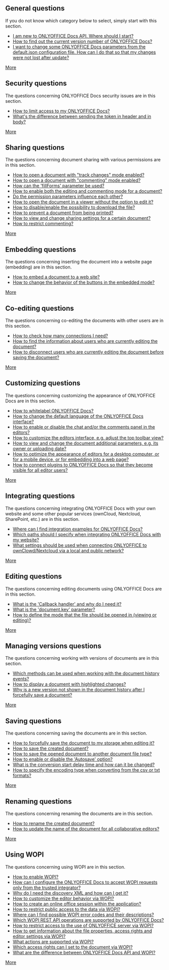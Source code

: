 ## General questions

If you do not know which category below to select, simply start with this section.

- [I am new to ONLYOFFICE Docs API. Where should I start?](General.md#i-am-new-to-onlyoffice-docs-api-where-should-i-start)
- [How to find out the current version number of ONLYOFFICE Docs?](General.md#how-to-find-out-the-current-version-number-of-onlyoffice-docs)
- [I want to change some ONLYOFFICE Docs parameters from the default.json configuration file. How can I do that so that my changes were not lost after update?](General.md#i-want-to-change-some-onlyoffice-docs-parameters-from-the-defaultjson-configuration-file-how-can-i-do-that-so-that-my-changes-were-not-lost-after-update)

[More](General.md)

## Security questions

The questions concerning ONLYOFFICE Docs security issues are in this section.

- [How to limit access to my ONLYOFFICE Docs?](Security.md#how-to-limit-access-to-my-document-server)
- [What's the difference between sending the token in header and in body?](Security.md#whats-the-difference-between-sending-the-token-in-header-and-in-body)

[More](Security.md)

## Sharing questions

The questions concerning document sharing with various permissions are in this section.

- [How to open a document with "track changes" mode enabled?](Sharing.md#how-to-open-a-document-with-track-changes-mode-enabled)
- [How to open a document with "commenting" mode enabled?](Sharing.md#how-to-open-a-document-with-commenting-mode-enabled)
- [How can the 'fillForms' parameter be used?](Sharing.md#how-can-the-fillforms-parameter-be-used)
- [How to enable both the editing and commenting mode for a document?](Sharing.md#how-to-enable-both-the-editing-and-commenting-mode-for-a-document)
- [Do the permission parameters influence each other?](Sharing.md#do-the-permission-parameters-influence-each-other)
- [How to open the document in a viewer without the option to edit it?](Sharing.md#how-to-open-the-document-in-a-viewer-without-the-option-to-edit-it)
- [How to disable/enable the possibility to download the file?](Sharing.md#how-to-disableenable-the-possibility-to-download-the-file)
- [How to prevent a document from being printed?](Sharing.md#how-to-prevent-a-document-from-being-printed)
- [How to view and change sharing settings for a certain document?](Sharing.md#how-to-view-and-change-sharing-settings-for-a-certain-document)
- [How to restrict commenting?](Sharing.md#how-to-restrict-commenting)

[More](Sharing.md)

## Embedding questions

The questions concerning inserting the document into a website page (embedding) are in this section.

- [How to embed a document to a web site?](Embedding.md#how-to-embed-a-document-to-a-web-site)
- [How to change the behavior of the buttons in the embedded mode?](Embedding.md#how-to-change-the-behavior-of-the-buttons-in-the-embedded-mode)

[More](Embedding.md)

## Co-editing questions

The questions concerning co-editing the documents with other users are in this section.

- [How to check how many connections I need?](Co-editing.md#how-to-check-how-many-connections-i-need)
- [How to find the information about users who are currently editing the document?](Co-editing.md#how-to-find-the-information-about-users-who-are-currently-editing-the-document)
- [How to disconnect users who are currently editing the document before saving the document?](Co-editing.md#how-to-disconnect-users-who-are-currently-editing-the-document-before-saving-the-document)

[More](Co-editing.md)

## Customizing questions

The questions concerning customizing the appearance of ONLYOFFICE Docs are in this section.

- [How to whitelabel ONLYOFFICE Docs?](customizing.md#how-to-whitelabel-onlyoffice-docs)
- [How to change the default language of the ONLYOFFICE Docs interface?](customizing.md#how-to-change-the-default-language-of-the-onlyoffice-docs-interface)
- [How to enable or disable the chat and/or the comments panel in the editors?](customizing.md#how-to-enable-or-disable-the-chat-andor-the-comments-panel-in-the-editors)
- [How to customize the editors interface, e.g. adjust the top toolbar view?](customizing.md#how-to-customize-the-editors-interface-eg-adjust-the-top-toolbar-view)
- [How to view and change the document additional parameters, e.g. its owner or uploading date?](customizing.md#how-to-view-and-change-the-document-additional-parameters-eg-its-owner-or-uploading-date)
- [How to optimize the appearance of editors for a desktop computer, or for a mobile device, or for embedding into a web page?](customizing.md#how-to-optimize-the-appearance-of-editors-for-a-desktop-computer-or-for-a-mobile-device-or-for-embedding-into-a-web-page)
- [How to connect plugins to ONLYOFFICE Docs so that they become visible for all editor users?](customizing.md#how-to-connect-plugins-to-onlyoffice-docs-so-that-they-become-visible-for-all-editor-users)

[More](customizing.md)

## Integrating questions

The questions concerning integrating ONLYOFFICE Docs with your own website and some other popular services (ownCloud, Nextcloud, SharePoint, etc.) are in this section.

- [Where can I find integration examples for ONLYOFFICE Docs?](integrating.md#where-can-i-find-integration-examples-for-onlyoffice-docs)
- [Which paths should I specify when integrating ONLYOFFICE Docs with my website?](integrating.md#which-paths-should-i-specify-when-integrating-onlyoffice-docs-with-my-website)
- [What settings should be used when connecting ONLYOFFICE to ownClowd/Nextcloud via a local and public network?](integrating.md#what-settings-should-be-used-when-connecting-onlyoffice-to-ownclowdnextcloud-via-a-local-and-public-network)

[More](integrating.md)

## Editing questions

The questions concerning editing documents using ONLYOFFICE Docs are in this section.

- [What is the 'Callback handler' and why do I need it?](editing.md#what-is-the-callback-handler-and-why-do-i-need-it)
- [What is the 'document.key' parameter?](editing.md#what-is-the-documentkey-parameter)
- [How to define the mode that the file should be opened in (viewing or editing)?](editing.md#how-to-define-the-mode-that-the-file-should-be-opened-in-viewing-or-editing)

[More](editing.md)

## Managing versions questions

The questions concerning working with versions of documents are in this section.

- [Which methods can be used when working with the document history events?](managing-versions.md#which-methods-can-be-used-when-working-with-the-document-history-events)
- [How to display a document with highlighted changes?](managing-versions.md#how-to-display-a-document-with-highlighted-changes)
- [Why is a new version not shown in the document history after I forcefully save a document?](managing-versions.md#why-is-a-new-version-not-shown-in-the-document-history-after-i-forcefully-save-a-document)

[More](managing-versions.md)

## Saving questions

The questions concerning saving the documents are in this section.

- [How to forcefully save the document to my storage when editing it?](Saving.md#how-to-forcefully-save-the-document-to-my-storage-when-editing-it)
- [How to save the created document?](Saving.md#how-to-save-the-created-document)
- [How to save the opened document to another document file type?](Saving.md#how-to-save-the-opened-document-to-another-document-file-type)
- [How to enable or disable the 'Autosave' option?](Saving.md#how-to-enable-or-disable-the-autosave-option)
- [What is the conversion start delay time and how can it be changed?](Saving.md#what-is-the-conversion-start-delay-time-and-how-can-it-be-changed)
- [How to specify the encoding type when converting from the csv or txt formats?](Saving.md#how-to-specify-the-encoding-type-when-converting-from-the-csv-or-txt-formats)

[More](Saving.md)

## Renaming questions

The questions concerning renaming the documents are in this section.

- [How to rename the created document?](Renaming.md#how-to-rename-the-created-document)
- [How to update the name of the document for all collaborative editors?](Renaming.md#how-to-update-the-name-of-the-document-for-all-collaborative-editors)

[More](Renaming.md)

## Using WOPI

The questions concerning using WOPI are in this section.

- [How to enable WOPI?](using-wopi.md#how-to-enable-wopi)
- [How can I configure the ONLYOFFICE Docs to accept WOPI requests only from the trusted integrator?](using-wopi.md#how-can-i-configure-the-onlyoffice-docs-to-accept-wopi-requests-only-from-the-trusted-integrator)
- [Why do I need the discovery XML and how can I get it?](using-wopi.md#why-do-i-need-the-discovery-xml-and-how-can-i-get-it)
- [How to customize the editor behavior via WOPI?](using-wopi.md#how-to-customize-the-editor-behavior-via-wopi)
- [How to create an online office session within the application?](using-wopi.md#how-to-create-an-online-office-session-within-the-application)
- [How to restrict public access to the data via WOPI?](using-wopi.md#how-to-restrict-public-access-to-the-data-via-wopi)
- [Where can I find possible WOPI error codes and their descriptions?](using-wopi.md#where-can-i-find-possible-wopi-error-codes-and-their-descriptions)
- [Which WOPI REST API operations are supported by ONLYOFFICE Docs?](using-wopi.md#which-wopi-rest-api-operations-are-supported-by-onlyoffice-docs)
- [How to restrict access to the use of ONLYOFFICE server via WOPI?](using-wopi.md#how-to-restrict-access-to-the-use-of-onlyoffice-server-via-wopi)
- [How to get information about the file properties, access rights and editor settings via WOPI?](using-wopi.md#how-to-get-information-about-the-file-properties-access-rights-and-editor-settings-via-wopi)
- [What actions are supported via WOPI?](using-wopi.md#what-actions-are-supported-via-wopi)
- [Which access rights can I set to the document via WOPI?](using-wopi.md#which-access-rights-can-i-set-to-the-document-via-wopi)
- [What are the difference between ONLYOFFICE Docs API and WOPI?](using-wopi.md#what-are-the-difference-between-onlyoffice-docs-api-and-wopi)

[More](using-wopi.md)
